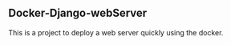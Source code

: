 Docker-Django-webServer
-------

This is a project to deploy a web server quickly using the docker.
